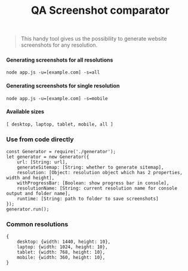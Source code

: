 <p align="center">
    <h1 align="center">
    QA Screenshot comparator
    </h1>
    <br>
</p>

> This handy tool gives us the possibility to generate website screenshots for any resolution.

###




#### Generating screenshots for all resolutions

```
node app.js -u=[example.com] -s=all
```

#### Generating screenshots for single resolution

```
node app.js -u=[example.com] -s=mobile
```

#### Available sizes

``
[ desktop, laptop, tablet, mobile, all ]
``

### Use from code directly
```
const Generator = require('./generator');
let generator = new Generator({
    url: [String: url],
    generateSitemap: [String: whether to generate sitemap],
    resolution: [Object: resolution object which has 2 properties, width and height],
    withProgressBar: [Boolean: show progress bar in console],
    resolutionName: [String: current resolution name for console output and folder name],
    runtime: [String: path to folder to save screenshots]
});
generator.run();

```

### Common resolutions

```
{
    desktop: {width: 1440, height: 10},
    laptop: {width: 1024, height: 10},
    tablet: {width: 768, height: 10},
    mobile: {width: 360, height: 10},
}
```